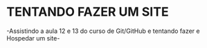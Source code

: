 # TENTANDO FAZER UM SITE

-Assistindo a aula 12 e 13 do curso de Git/GitHub e tentando fazer e Hospedar um site-

